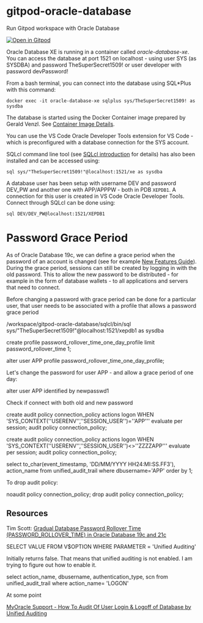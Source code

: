 # gitpod-oracle-database
Run Gitpod workspace with Oracle Database


[![Open in Gitpod](https://gitpod.io/button/open-in-gitpod.svg)](https://gitpod.io/#https://github.com/lucasjellema/gitpod-oracle-database)


Oracle Database XE is running in a container called *oracle-database-xe*.
You can access the database at port 1521 on localhost - using user SYS (as SYSDBA) and password TheSuperSecret1509! or user developer with password devPassword!

From a bash terminal, you can connect into the database using SQL*Plus with this command:

```
docker exec -it oracle-database-xe sqlplus sys/TheSuperSecret1509! as sysdba
```

The database is started using the Docker Container image prepared by Gerald Venzl. See [Container Image Details](https://github.com/gvenzl/oci-oracle-xe). 

You can use the VS Code Oracle Developer Tools extension for VS Code - which is preconfigured with a database connection for the SYS account.

SQLcl command line tool (see [SQLcl introduction](https://www.oracle.com/database/sqldeveloper/technologies/sqlcl/) for details) has also been installed and can be accessed using:

```
sql sys/"TheSuperSecret1509!"@localhost:1521/xe as sysdba 
```  

A database user has been setup with username DEV and password DEV_PW and another one with APP/APPPW - both in PDB `XEPDB1`. A connection for this user is created in VS Code Oracle Developer Tools. Connect through SQLcl can be done using:

```
sql DEV/DEV_PW@localhost:1521/XEPDB1 
```  

# Password Grace Period

As of Oracle Database 19c, we can define a grace period when the password of an account is changed (see for example [New Features Guide](https://docs.oracle.com/en/database/oracle/oracle-database/19/newft/gradual-database-password-rollover-applications.html)). During the grace period, sessions can still be created by logging in with the old password. This to allow the new password to be distributed - for example in the form of database wallets - to all applications and servers that need to connect. 

Before changing a password with grace period can be done for a particular user, that user needs to be associated with a profile that allows a password grace period  

/workspace/gitpod-oracle-database/sqlcl/bin/sql sys/"TheSuperSecret1509!"@localhost:1521/xepdb1 as sysdba

create profile password_rollover_time_one_day_profile limit password_rollover_time 1;

alter user APP profile password_rollover_time_one_day_profile;

Let's change the password for user APP - and allow a grace period of one day:

alter user APP identified by newpasswd1 

Check if connect with both old and new password



create audit policy connection_policy actions logon  WHEN 'SYS_CONTEXT(''USERENV'',''SESSION_USER'')=''APP''' evaluate per session;
audit policy connection_policy;

create audit policy connection_policy actions logon  WHEN 'SYS_CONTEXT(''USERENV'',''SESSION_USER'')<>''ZZZZAPP''' evaluate per session;
audit policy connection_policy;

select to_char(event_timestamp, 'DD/MM/YYYY HH24:MI:SS.FF3'), action_name
from unified_audit_trail where dbusername='APP' order by 1;


To drop audit policy:

noaudit policy connection_policy;
drop audit policy connection_policy;



## Resources
Tim Scott: [Gradual Database Password Rollover Time (PASSWORD_ROLLOVER_TIME) in Oracle Database 19c and 21c](https://oracle-base.com/articles/21c/gradual-database-password-rollover-time-21c)

SELECT VALUE FROM V$OPTION WHERE PARAMETER = 'Unified Auditing'

Initially returns false. That means that unified auditing is not enabled. I am trying to figure out how to enable it.

select action_name, dbusername, authentication_type, scn
from unified_audit_trail
where action_name= 'LOGON' 

At some point 


[MyOracle Support - How To Audit Of User Login & Logoff of Database by Unified Auditing](https://support.oracle.com/epmos/faces/DocumentDisplay?_afrLoop=179570306193450&parent=EXTERNAL_SEARCH&sourceId=HOWTO&id=2509211.1&_afrWindowMode=0&_adf.ctrl-state=r8fsqq1di_4)